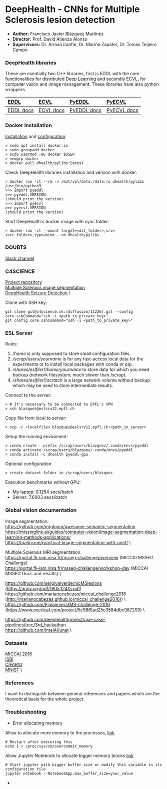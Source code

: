# DeepHealth - CNNs for Multiple Sclerosis lesion detection

* **Author:** Francisco Javier Blázquez Martínez
* **Director:** Prof. David Atienza Alonso
* **Supervisors:** Dr. Arman Iranfar, Dr. Marina Zapater, Dr. Tomás Teijeiro Campo


### DeepHealth libraries
These are esentially two C++ libraries, first is EDDL with the core functionalities for distributed Deep Learning and secondly ECVL, for computer vision and image management. These libraries have also python wrappers.

| [EDDL](https://github.com/deephealthproject/eddl) | [ECVL](https://github.com/deephealthproject/ecvl) | [PyEDDL](https://github.com/deephealthproject/pyeddl) | [PyECVL](https://github.com/deephealthproject/pyecvl) |
| :------------- | :---------- | :----------- | :----------- |
| [EDDL docs](https://deephealthproject.github.io/eddl/index.html) | [ECVL docs](https://deephealthproject.github.io/ecvl/master/index.html) | [PyEDDL docs](https://deephealthproject.github.io/pyeddl) | [PyECVL docs](https://deephealthproject.github.io/pyecvl/index.html) |


### Docker installation 

[Installation](https://github.com/deephealthproject/docker-libs) and [configuration](https://docs.docker.com/engine/install/linux-postinstall/):
```
> sudo apt install docker.io
> sudo groupadd docker               
> sudo usermod -aG docker $USER
> newgrp docker 
> docker pull dhealth/pylibs:latest
```

Check DeepHealth libraries installation and version with docker:
```
> docker run -it --rm -v /mnt/vol/data:/data:ro dhealth/pylibs /usr/bin/python3
>>> import pyeddl
>>> pyeddl.VERSION
(should print the version)
>>> import pyecvl
>>> pyecvl.VERSION
(should print the version)
```

Start DeepHealth's docker image with sync folder:
```
> docker run -it --mount target=<dst_folder>,src=<src_folder>,type=bind --rm dhealth/pylibs
```

### DOUBTS

[Slack channel](https://app.slack.com/client/TKCHB0BME)


### C4SCIENCE

[Project repository](https://c4science.ch/diffusion/11226/) \
[Multiple Sclerosis image segmentation](https://c4science.ch/diffusion/10390/) \
[DeepHealth Seizure Detection](https://c4science.ch/diffusion/9868/) \

Clone with SSH key: 
```
git clone git@c4science.ch:/diffusion/11226/.git --config core.sshCommand="ssh -i <path_to_private_key>"
git config core.sshCommand="ssh -i <path_to_private_key>"
```

### ESL Server

Rules:
1. _/home_ is only supposed to store small configuration files. 
2. _/scrap/users/yourname_ is for any fast-access local data for the experiments or to install local packages with conda or pip. 
3. _/shares/eslfiler1/home/yourname_ to store data for which you need backup (network filesystem, much slower than /scrap). 
4. _/shares/eslfiler1/scratch_ is a large network volume without backup which may be used to store intermediate results.

Connect to the server:

```
> # It's necessary to be connected to EPFL's VPN
> ssh blazquez@eslsrv12.epfl.ch 
```

Copy file from local to server:
```
> scp -r <localfile> blazquez@eslsrv12.epfl.ch:<path_in_server>
```

Setup the running enviroment:
```
> conda create --prefix /scrap/users/blazquez/.conda/envs/pyeddl
> conda activate /scrap/users/blazquez/.conda/envs/pyeddl
> conda install -c dhealth pyeddl-gpu
```

Optional configuration
```
> create dataset folder in /scrap/users/blazquez
```

Execution benchmarks without GPU:
- My laptop: 0.1254 secs/batch
- Server:    7.6003 secs/batch



### Global vision documentation

Image segmentation: \
https://github.com/mrgloom/awesome-semantic-segmentation \
https://missinglink.ai/guides/computer-vision/image-segmentation-deep-learning-methods-applications/ \
https://tuatini.me/practical-image-segmentation-with-unet/ \

Multiple Sclerosis MRI segmentation: \
https://portal.fli-iam.irisa.fr/msseg-challenge/overview      (MICCAI MSSEG Challenge) \
https://portal.fli-iam.irisa.fr/msseg-challenge/workshop-day  (MICCAI MSSEG Docs and results) \

https://github.com/sergivalverde/nicMSlesions			(https://arxiv.org/pdf/1805.12415.pdf) \
https://github.com/marianocabezas/miccai_challenge2016	(http://marianocabezas.github.io/miccai_challenge2016/) \ 
https://github.com/Fjaviervera/MS-challenge-2016		(https://www.overleaf.com/project/5c986fad25c3584dbc987293) \

https://github.com/deephealthproject/use-case-pipelines/tree/3rd_hackathon \
https://github.com/IntelAI/unet \

### Datasets

[MICCAI 2016](http://miccai2016.org/en/) \
[ISBI](http://brainiac2.mit.edu/isbi_challenge/) \
[CIFAR10](https://www.cs.toronto.edu/~kriz/cifar.html) \
[MNIST](https://en.wikipedia.org/wiki/MNIST_database) \

### References

I want to distinguish between general references and papers which are the theoretical basis for the whole project.


### Troubleshooting

* Error allocating memory

Allow to allocate more memory to the processes, [link](https://discuss.pynq.io/t/runtimeerror-failed-to-allocate-memory/1773)
```
# Restart after executing this
echo 1 > /proc/sys/vm/overcommit_memory
```

Allow Jupyter Notebook to allocate bigger memory blocks [link](https://stackoverflow.com/questions/57948003/how-to-increase-jupyter-notebook-memory-limit)
```
# Start jupyter with bigger buffer size or modify this variable in its configuration file
jupyter notebook --NotebookApp.max_buffer_size=your_value
```

* 
